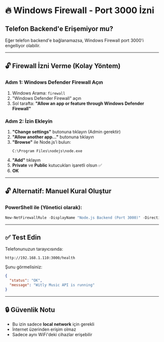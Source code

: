 # 🔥 Windows Firewall - Port 3000 İzni

## Telefon Backend'e Erişemiyor mu?

Eğer telefon backend'e bağlanamazsa, Windows Firewall port 3000'i engelliyor olabilir.

---

## 🔓 Firewall İzni Verme (Kolay Yöntem)

### Adım 1: Windows Defender Firewall Açın

1. Windows Arama: `firewall`
2. "Windows Defender Firewall" açın
3. Sol tarafta: **"Allow an app or feature through Windows Defender Firewall"**

### Adım 2: İzin Ekleyin

1. **"Change settings"** butonuna tıklayın (Admin gerektir)
2. **"Allow another app..."** butonuna tıklayın
3. **"Browse"** ile Node.js'i bulun:
   ```
   C:\Program Files\nodejs\node.exe
   ```
4. **"Add"** tıklayın
5. **Private** ve **Public** kutucukları işaretli olsun ✅
6. **OK**

---

## 🔓 Alternatif: Manuel Kural Oluştur

### PowerShell ile (Yönetici olarak):

```powershell
New-NetFirewallRule -DisplayName "Node.js Backend (Port 3000)" -Direction Inbound -LocalPort 3000 -Protocol TCP -Action Allow
```

---

## ✅ Test Edin

Telefonunuzun tarayıcısında:
```
http://192.168.1.110:3000/health
```

Şunu görmelisiniz:
```json
{
  "status": "OK",
  "message": "Witly Music API is running"
}
```

---

## 🔒 Güvenlik Notu

- Bu izin sadece **local network** için gerekli
- İnternet üzerinden erişim olmaz
- Sadece aynı WiFi'deki cihazlar erişebilir
